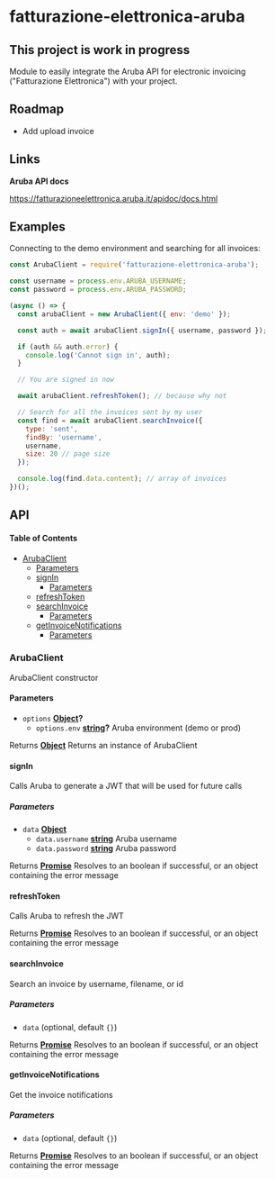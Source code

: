 # fatturazione-elettronica-aruba

## This project is work in progress

Module to easily integrate the Aruba API for electronic invoicing ("Fatturazione Elettronica") with your project.

## Roadmap

-   Add upload invoice

## Links

**Aruba API docs**

<https://fatturazioneelettronica.aruba.it/apidoc/docs.html>

## Examples

Connecting to the demo environment and searching for all invoices:

```javascript
const ArubaClient = require('fatturazione-elettronica-aruba');

const username = process.env.ARUBA_USERNAME;
const password = process.env.ARUBA_PASSWORD;

(async () => {
  const arubaClient = new ArubaClient({ env: 'demo' });

  const auth = await arubaClient.signIn({ username, password });

  if (auth && auth.error) {
    console.log('Cannot sign in', auth);
  }

  // You are signed in now

  await arubaClient.refreshToken(); // because why not

  // Search for all the invoices sent by my user
  const find = await arubaClient.searchInvoice({
    type: 'sent',
    findBy: 'username',
    username,
    size: 20 // page size
  });

  console.log(find.data.content); // array of invoices
})();
```

## API

<!-- Generated by documentation.js. Update this documentation by updating the source code. -->

#### Table of Contents

-   [ArubaClient](#arubaclient)
    -   [Parameters](#parameters)
    -   [signIn](#signin)
        -   [Parameters](#parameters-1)
    -   [refreshToken](#refreshtoken)
    -   [searchInvoice](#searchinvoice)
        -   [Parameters](#parameters-2)
    -   [getInvoiceNotifications](#getinvoicenotifications)
        -   [Parameters](#parameters-3)

### ArubaClient

ArubaClient constructor

#### Parameters

-   `options` **[Object](https://developer.mozilla.org/docs/Web/JavaScript/Reference/Global_Objects/Object)?**
    -   `options.env` **[string](https://developer.mozilla.org/docs/Web/JavaScript/Reference/Global_Objects/String)?** Aruba environment (demo or prod)

Returns **[Object](https://developer.mozilla.org/docs/Web/JavaScript/Reference/Global_Objects/Object)** Returns an instance of ArubaClient

#### signIn

Calls Aruba to generate a JWT that will be used for future calls

##### Parameters

-   `data` **[Object](https://developer.mozilla.org/docs/Web/JavaScript/Reference/Global_Objects/Object)**
    -   `data.username` **[string](https://developer.mozilla.org/docs/Web/JavaScript/Reference/Global_Objects/String)** Aruba username
    -   `data.password` **[string](https://developer.mozilla.org/docs/Web/JavaScript/Reference/Global_Objects/String)** Aruba password

Returns **[Promise](https://developer.mozilla.org/docs/Web/JavaScript/Reference/Global_Objects/Promise)** Resolves to an boolean if successful, or an object
                   containing the error message

#### refreshToken

Calls Aruba to refresh the JWT

Returns **[Promise](https://developer.mozilla.org/docs/Web/JavaScript/Reference/Global_Objects/Promise)** Resolves to an boolean if successful, or an object
                   containing the error message

#### searchInvoice

Search an invoice by username, filename, or id

##### Parameters

-   `data`   (optional, default `{}`)

Returns **[Promise](https://developer.mozilla.org/docs/Web/JavaScript/Reference/Global_Objects/Promise)** Resolves to an boolean if successful, or an object
                   containing the error message

#### getInvoiceNotifications

Get the invoice notifications

##### Parameters

-   `data`   (optional, default `{}`)

Returns **[Promise](https://developer.mozilla.org/docs/Web/JavaScript/Reference/Global_Objects/Promise)** Resolves to an boolean if successful, or an object
                   containing the error message
